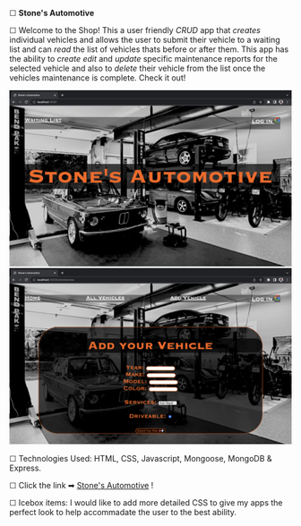 ☐ <b>Stone's Automotive</b>

☐ Welcome to the Shop! This a user friendly <i>CRUD</i> app that <i>creates</i> individual vehicles and allows the user to submit their vehicle to a waiting list and can <i>read</i> the list of vehicles thats before or after them.  This app has the ability to <i>create edit</i> and <i>update</i> specific maintenance reports for the selected vehicle and also to <i>delete</i> their vehicle from the list once the vehicles maintenance is complete. Check it out!

<img src="./public/images/Screenshot 2023-03-06 at 7.30.25 AM.png" width="600"/>

<img src="./public/images/Screenshot 2023-03-01 at 7.36.52 PM.png" width="600"/>

☐ Technologies Used: HTML, CSS, Javascript, Mongoose, MongoDB & Express.

☐ Click the link ➡ <a href="">Stone's Automotive</a> !

☐ Icebox items: I would like to add more detailed CSS to give my apps the perfect look to help accommadate the user to the best ability.
